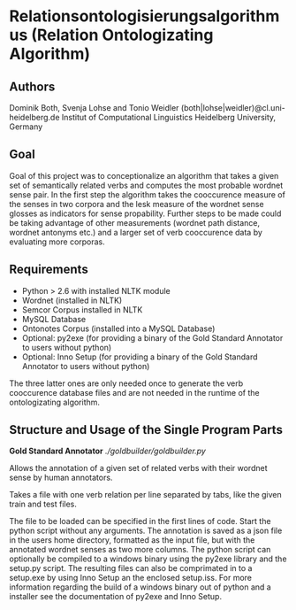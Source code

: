 Relationsontologisierungsalgorithmus (Relation Ontologizating Algorithm)
========================================================================

Authors
-------
Dominik Both, Svenja Lohse and Tonio Weidler
(both|lohse|weidler)@cl.uni-heidelberg.de
Institut of Computational Linguistics
Heidelberg University, Germany

Goal
----
Goal of this project was to conceptionalize an algorithm that takes a given set of semantically related verbs and computes the most probable wordnet sense pair.
In the first step the algorithm takes the cooccurence measure of the senses in two corpora and the lesk measure of the wordnet sense glosses as indicators for sense propability.
Further steps to be made could be taking advantage of other measurements (wordnet path distance, wordnet antonyms etc.) and a larger set of verb cooccurence data by evaluating more corporas.

Requirements
------------
* Python > 2.6 with installed NLTK module
* Wordnet (installed in NLTK)
* Semcor Corpus installed in NLTK
* MySQL Database
* Ontonotes Corpus (installed into a MySQL Database)
* Optional: py2exe (for providing a binary of the Gold Standard Annotator to users without python)
* Optional: Inno Setup (for providing a binary of the Gold Standard Annotator to users without python)

The three latter ones are only needed once to generate the verb cooccurence database files and are not needed in the runtime of the ontologizating algorithm.

Structure and Usage of the Single Program Parts
-----------------------------------------------
**Gold Standard Annotator**
*./goldbuilder/goldbuilder.py*

Allows the annotation of a given set of related verbs with their wordnet sense by human annotators.

Takes a file with one verb relation per line separated by tabs, like the given train and test files.

The file to be loaded can be specified in the first lines of code.
Start the python script without any arguments. 
The annotation is saved as a json file in the users home directory, formatted as the input file, but with the annotated wordnet senses as two more columns.
The python script can optionally be compiled to a windows binary using the py2exe library and the setup.py script. 
The resulting files can also be comprimated in to a setup.exe by using Inno Setup an the enclosed setup.iss.
For more information regarding the build of a windows binary out of python and a installer see the documentation of py2exe and Inno Setup.




